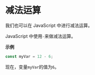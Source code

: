 # 减法运算

我们也可以在 JavaScript 中进行减法运算。

JavaScript 中使用`-`来做减法运算。

**示例**

```javascript
const myVar = 12 - 6;
```

现在，变量`myVar`的值为`6`。